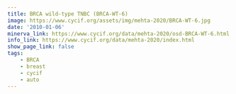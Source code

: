 ```yaml
---
title: BRCA wild-type TNBC (BRCA-WT-6)
image: https://www.cycif.org/assets/img/mehta-2020/BRCA-WT-6.jpg
date: '2010-01-06'
minerva_link: https://www.cycif.org/data/mehta-2020/osd-BRCA-WT-6.html
info_link: https://www.cycif.org/data/mehta-2020/index.html
show_page_link: false
tags: 
    - BRCA
    - breast
    - cycif
    - auto
---
```

